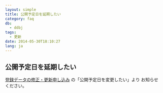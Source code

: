 ```yaml
---
layout: simple
title: 公開予定日を延期したい
category: faq
db:
  - ddbj
tags: 
  - 更新
date: 2014-05-30T18:10:27
lang: ja
---
```


## 公開予定日を延期したい

<a href="/ddbj/update-form.html">登録データの修正・更新申し込み</a> の「公開予定日を変更したい」より お知らせください。
